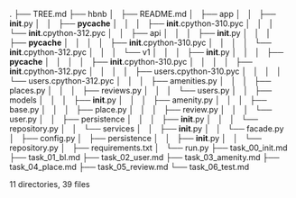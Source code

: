 .
├── TREE.md
├── hbnb
│   ├── README.md
│   ├── app
│   │   ├── __init__.py
│   │   ├── __pycache__
│   │   │   ├── __init__.cpython-310.pyc
│   │   │   └── __init__.cpython-312.pyc
│   │   ├── api
│   │   │   ├── __init__.py
│   │   │   ├── __pycache__
│   │   │   │   ├── __init__.cpython-310.pyc
│   │   │   │   └── __init__.cpython-312.pyc
│   │   │   └── v1
│   │   │       ├── __init__.py
│   │   │       ├── __pycache__
│   │   │       │   ├── __init__.cpython-310.pyc
│   │   │       │   ├── __init__.cpython-312.pyc
│   │   │       │   ├── users.cpython-310.pyc
│   │   │       │   └── users.cpython-312.pyc
│   │   │       ├── amenities.py
│   │   │       ├── places.py
│   │   │       ├── reviews.py
│   │   │       └── users.py
│   │   ├── models
│   │   │   ├── __init__.py
│   │   │   ├── amenity.py
│   │   │   ├── base.py
│   │   │   ├── place.py
│   │   │   ├── review.py
│   │   │   └── user.py
│   │   ├── persistence
│   │   │   ├── __init__.py
│   │   │   └── repository.py
│   │   └── services
│   │       ├── __init__.py
│   │       └── facade.py
│   ├── config.py
│   ├── persistence
│   │   ├── __init__.py
│   │   └── repository.py
│   ├── requirements.txt
│   └── run.py
├── task_00_init.md
├── task_01_bl.md
├── task_02_user.md
├── task_03_amenity.md
├── task_04_place.md
├── task_05_review.md
└── task_06_test.md

11 directories, 39 files
